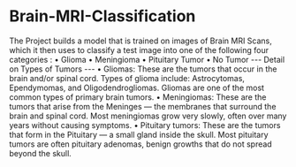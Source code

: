 # Brain-MRI-Classification
  The Project builds a model that is trained on images of Brain MRI Scans, which it then uses to classify a test image into one of the following four categories :  • Glioma • Meningioma • Pituitary Tumor • No Tumor  --- Detail on Types of Tumors ---  • Gliomas: These are the tumors that occur in the brain and/or spinal cord. Types of glioma include: Astrocytomas, Ependymomas, and Oligodendrogliomas. Gliomas are one of the most common types of primary brain tumors.  • Meningiomas: These are the tumors that arise from the Meninges — the membranes that surround the brain and spinal cord. Most meningiomas grow very slowly, often over many years without causing symptoms.  • Pituitary tumors: These are the tumors that form in the Pituitary — a small gland inside the skull. Most pituitary tumors are often pituitary adenomas, benign growths that do not spread beyond the skull.
